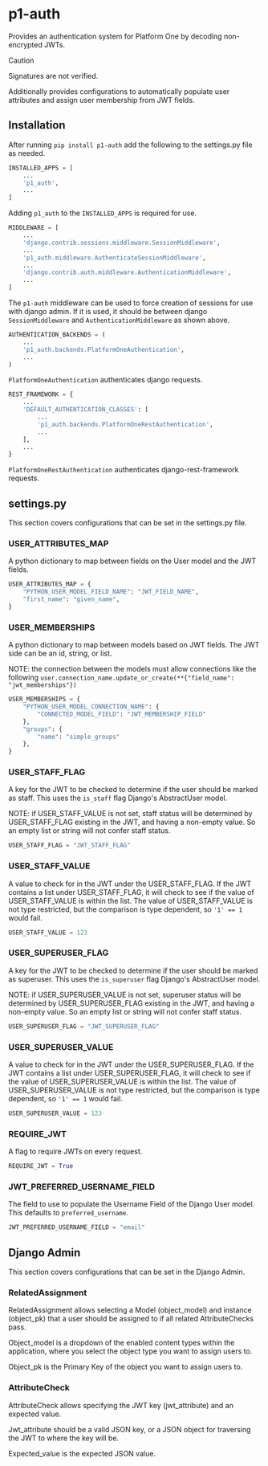 # p1-auth

Provides an authentication system for Platform One by decoding non-encrypted JWTs.

> [!CAUTION]
> Signatures are not verified.

Additionally provides configurations to automatically populate user attributes and assign user membership from JWT fields.

## Installation

After running `pip install p1-auth` add the following to the settings.py file as needed.

```python
INSTALLED_APPS = [
    ...
    'p1_auth',
    ...
]
```

Adding `p1_auth` to the `INSTALLED_APPS` is required for use.

```python
MIDDLEWARE = [
    ...
    'django.contrib.sessions.middleware.SessionMiddleware',
    ...
    'p1_auth.middleware.AuthenticateSessionMiddleware',
    ...
    'django.contrib.auth.middleware.AuthenticationMiddleware',
    ...
]
```

The `p1-auth` middleware can be used to force creation of sessions for use with django admin.  If it is used, it should be between django `SessionMiddleware` and `AuthenticationMiddleware` as shown above.

```python
AUTHENTICATION_BACKENDS = (
    ...
    'p1_auth.backends.PlatformOneAuthentication',
    ...
)
```

`PlatformOneAuthentication` authenticates django requests.

```python
REST_FRAMEWORK = {
    ...
    'DEFAULT_AUTHENTICATION_CLASSES': [
        ...
        'p1_auth.backends.PlatformOneRestAuthentication',
        ...
    ],
    ...
}
```

`PlatformOneRestAuthentication` authenticates django-rest-framework requests.

## settings.py

This section covers configurations that can be set in the settings.py file.

### USER_ATTRIBUTES_MAP

A python dictionary to map between fields on the User model and the JWT fields.

```python
USER_ATTRIBUTES_MAP = {
    "PYTHON_USER_MODEL_FIELD_NAME": "JWT_FIELD_NAME",
    "first_name": "given_name",
}
```

### USER_MEMBERSHIPS

A python dictionary to map between models based on JWT fields.  The JWT side can be an id, string, or list.

NOTE: the connection between the models must allow connections like the following `user.connection_name.update_or_create(**{"field_name": "jwt_memberships"})`

```python
USER_MEMBERSHIPS = {
    "PYTHON_USER_MODEL_CONNECTION_NAME": {
        "CONNECTED_MODEL_FIELD": "JWT_MEMBERSHIP_FIELD"
    },
    "groups": {
        "name": "simple_groups"
    },
}
```

### USER_STAFF_FLAG

A key for the JWT to be checked to determine if the user should be marked as staff.  This uses the `is_staff` flag Django's AbstractUser model.

NOTE: if USER_STAFF_VALUE is not set, staff status will be determined by USER_STAFF_FLAG existing in the JWT, and having a non-empty value.  So an empty list or string will not confer staff status.

```python
USER_STAFF_FLAG = "JWT_STAFF_FLAG"
```

### USER_STAFF_VALUE

A value to check for in the JWT under the USER_STAFF_FLAG.  If the JWT contains a list under USER_STAFF_FLAG, it will check to see if the value of USER_STAFF_VALUE is within the list.  The value of USER_STAFF_VALUE is not type restricted, but the comparison is type dependent, so `'1' == 1` would fail.

```python
USER_STAFF_VALUE = 123
```

### USER_SUPERUSER_FLAG

A key for the JWT to be checked to determine if the user should be marked as superuser.  This uses the `is_superuser` flag Django's AbstractUser model.

NOTE: if USER_SUPERUSER_VALUE is not set, superuser status will be determined by USER_SUPERUSER_FLAG existing in the JWT, and having a non-empty value.  So an empty list or string will not confer staff status.

```python
USER_SUPERUSER_FLAG = "JWT_SUPERUSER_FLAG"
```

### USER_SUPERUSER_VALUE

A value to check for in the JWT under the USER_SUPERUSER_FLAG.  If the JWT contains a list under USER_SUPERUSER_FLAG, it will check to see if the value of USER_SUPERUSER_VALUE is within the list.  The value of USER_SUPERUSER_VALUE is not type restricted, but the comparison is type dependent, so `'1' == 1` would fail.

```python
USER_SUPERUSER_VALUE = 123
```

### REQUIRE_JWT

A flag to require JWTs on every request.

```python
REQUIRE_JWT = True
```

### JWT_PREFERRED_USERNAME_FIELD

The field to use to populate the Username Field of the Django User model.  This defaults to `preferred_username`.

```python
JWT_PREFERRED_USERNAME_FIELD = "email"
```

## Django Admin

This section covers configurations that can be set in the Django Admin.

### RelatedAssignment

RelatedAssignment allows selecting a Model (object_model) and instance (object_pk) that a user should be assigned to if all related AttributeChecks pass.

Object_model is a dropdown of the enabled content types within the application, where you select the object type you want to assign users to.

Object_pk is the Primary Key of the object you want to assign users to.

### AttributeCheck

AttributeCheck allows specifying the JWT key (jwt_attribute) and an expected value.

Jwt_attribute should be a valid JSON key, or a JSON object for traversing the JWT to where the key will be.

Expected_value is the expected JSON value.